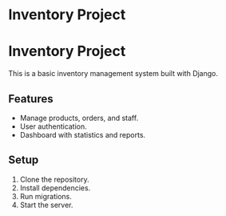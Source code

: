 ﻿ # Inventory Project 
# Inventory Project

This is a basic inventory management system built with Django.

## Features

- Manage products, orders, and staff.
- User authentication.
- Dashboard with statistics and reports.

## Setup

1. Clone the repository.
2. Install dependencies.
3. Run migrations.
4. Start the server.

